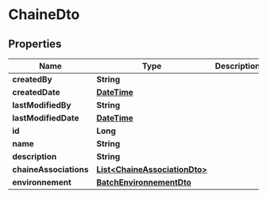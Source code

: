 # ChaineDto

## Properties
Name | Type | Description | Notes
------------ | ------------- | ------------- | -------------
**createdBy** | **String** |  |  [optional]
**createdDate** | [**DateTime**](DateTime.md) |  |  [optional]
**lastModifiedBy** | **String** |  |  [optional]
**lastModifiedDate** | [**DateTime**](DateTime.md) |  |  [optional]
**id** | **Long** |  |  [optional]
**name** | **String** |  |  [optional]
**description** | **String** |  |  [optional]
**chaineAssociations** | [**List&lt;ChaineAssociationDto&gt;**](ChaineAssociationDto.md) |  |  [optional]
**environnement** | [**BatchEnvironnementDto**](BatchEnvironnementDto.md) |  |  [optional]
